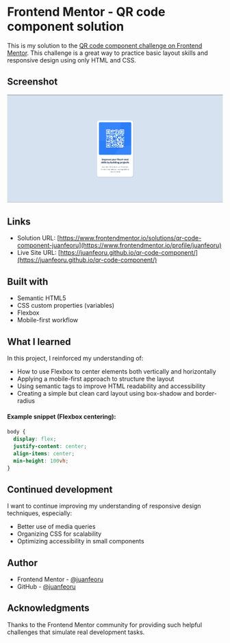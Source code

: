 # Frontend Mentor - QR code component solution

This is my solution to the [QR code component challenge on Frontend Mentor](https://www.frontendmentor.io/challenges/qr-code-component-iux_sIO_H). This challenge is a great way to practice basic layout skills and responsive design using only HTML and CSS.

## Screenshot

![QR Code Component Screenshot](./design/desktop-design.jpg)


## Links

- Solution URL: [https://www.frontendmentor.io/solutions/qr-code-component-juanfeoru](https://www.frontendmentor.io/profile/juanfeoru)  
- Live Site URL: [https://juanfeoru.github.io/qr-code-component/](https://juanfeoru.github.io/qr-code-component/)



##  Built with

- Semantic HTML5
- CSS custom properties (variables)
- Flexbox
- Mobile-first workflow

## What I learned

In this project, I reinforced my understanding of:

- How to use Flexbox to center elements both vertically and horizontally
- Applying a mobile-first approach to structure the layout
- Using semantic tags to improve HTML readability and accessibility
- Creating a simple but clean card layout using box-shadow and border-radius

#### Example snippet (Flexbox centering):

```css
body {
  display: flex;
  justify-content: center;
  align-items: center;
  min-height: 100vh;
}
```

##  Continued development

I want to continue improving my understanding of responsive design techniques, especially:
- Better use of media queries
- Organizing CSS for scalability
- Optimizing accessibility in small components

##  Author

- Frontend Mentor - [@juanfeoru](https://www.frontendmentor.io/profile/juanfeoru)
- GitHub - [@juanfeoru](https://github.com/juanfeoru)

##  Acknowledgments

Thanks to the Frontend Mentor community for providing such helpful challenges that simulate real development tasks.
